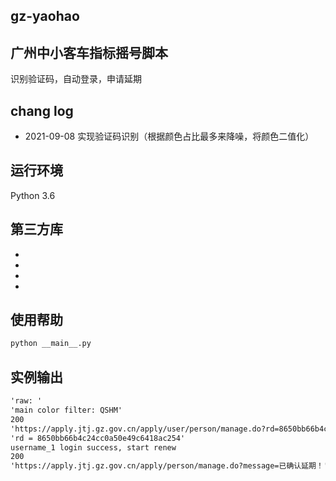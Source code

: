 ## gz-yaohao
## 广州中小客车指标摇号脚本
识别验证码，自动登录，申请延期


## chang log
- 2021-09-08 实现验证码识别（根据颜色占比最多来降噪，将颜色二值化）


## 运行环境
Python 3.6


## 第三方库
- [requests]: 简单好用，功能强大的Http请求库
- [urllib]: URL处理库
- [pytesseract]: 文字识别库
- [Pillow]: 图片处理


## 使用帮助
``` cmd
python __main__.py
```

## 实例输出
``` cmd
'raw: '
'main color filter: QSHM'
200
'https://apply.jtj.gz.gov.cn/apply/user/person/manage.do?rd=8650bb66b4c24cc0a50e49c6418ac254&message=建议您使用IE9及以上版本的浏览器，其他浏览器对系统兼容性不完善，如使用360安全浏览器请设置极速模式！'
'rd = 8650bb66b4c24cc0a50e49c6418ac254'
username_1 login success, start renew
200
'https://apply.jtj.gz.gov.cn/apply/person/manage.do?message=已确认延期！'